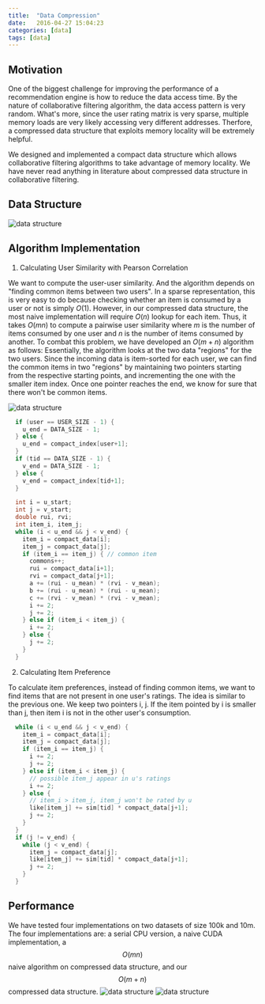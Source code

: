 ```yaml
---
title:  "Data Compression"
date:   2016-04-27 15:04:23
categories: [data]
tags: [data]
---
```


## Motivation
One of the biggest challenge for improving the performance of a recommendation engine is how to reduce the data access time. By the nature of collaborative filtering algorithm, the data access pattern is very random. What's more, since the user rating matrix is very sparse, multiple memory loads are very likely accessing very different addresses. Therfore, a compressed data structure that exploits memory locality will be extremely helpful.

We designed and implemented a compact data structure which allows collaborative filtering algorithms to take advantage of memory locality. We have never read anything in literature about compressed data structure in collaborative filtering.

## Data Structure

![data structure]({{site.url}}/assets/illustration.svg "Logo Title Text 1")

## Algorithm Implementation

1. Calculating User Similarity with Pearson Correlation

We want to compute the user-user similarity. And the algorithm depends on "finding common items between two users". In a sparse representation, this is very easy to do because checking whether an item is consumed by a user or not is simply $O(1)$. However, in our compressed data structure, the most naive implementation will require $O(n)$ lookup for each item. Thus, it takes $O(mn)$ to compute a pairwise user similarity where $m$ is the number of items consumed by one user and $n$ is the number of items consumed by another. To combat this problem, we have developed an $O(m+n)$ algorithm as follows: Essentially, the algorithm looks at the two data "regions" for the two users. Since the incoming data is item-sorted for each user, we can find the common items in two "regions" by maintaining two pointers starting from the respective starting points, and incrementing the one with the smaller item index. Once one pointer reaches the end, we know for sure that there won't be common items.

![data structure]({{site.url}}/assets/algo.svg "Logo Title Text 1")

```c
  if (user == USER_SIZE - 1) {
    u_end = DATA_SIZE - 1;
  } else {
    u_end = compact_index[user+1];
  }
  if (tid == DATA_SIZE - 1) {
    v_end = DATA_SIZE - 1;
  } else {
    v_end = compact_index[tid+1];
  }

  int i = u_start;
  int j = v_start;
  double rui, rvi;
  int item_i, item_j;
  while (i < u_end && j < v_end) {
    item_i = compact_data[i];
    item_j = compact_data[j];
    if (item_i == item_j) { // common item
      commons++;
      rui = compact_data[i+1];
      rvi = compact_data[j+1];
      a += (rui - u_mean) * (rvi - v_mean);
      b += (rui - u_mean) * (rui - u_mean);
      c += (rvi - v_mean) * (rvi - v_mean);
      i += 2;
      j += 2;
    } else if (item_i < item_j) {
      i += 2;
    } else {
      j += 2;
    }
  }
```


2. Calculating Item Preference

To calculate item preferences, instead of finding common items, we want to find items that are not present in one user's ratings. The idea is similar to the previous one. We keep two pointers i, j. If the item pointed by i is smaller than j, then item i is not in the other user's consumption.

```c
  while (i < u_end && j < v_end) {
    item_i = compact_data[i];
    item_j = compact_data[j];
    if (item_i == item_j) {
      i += 2;
      j += 2;
    } else if (item_i < item_j) {
      // possible item_j appear in u's ratings
      i += 2;
    } else {
      // item_i > item_j, item_j won't be rated by u
      like[item_j] += sim[tid] * compact_data[j+1];
      j += 2;
    }
  }
  if (j != v_end) {
    while (j < v_end) {
      item_j = compact_data[j];
      like[item_j] += sim[tid] * compact_data[j+1];
      j += 2;
    }
  }
```

## Performance

We have tested four implementations on two datasets of size 100k and 10m. The four implementations are: a serial CPU version, a naive CUDA implementation, a $$O(mn)$$ naive algorithm on compressed data structure, and our $$O(m+n)$$ compressed data structure.
![data structure]({{site.url}}/assets/100k.png "Logo Title Text 1")
![data structure]({{site.url}}/assets/10m.png "Logo Title Text 1")
